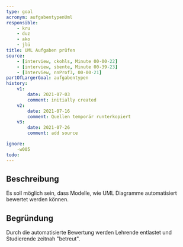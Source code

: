 ```yaml
---
type: goal
acronym: aufgabentypenUml
responsible: 
    - kru
    - duz
    - ako
    - jlü
title: UML Aufgaben prüfen
source:
    - [interview, ckohls, Minute 00-00-22]
    - [interview, sbente, Minute 00-39-23]
    - [Interview, nnProf3, 00-00-21]
partOfLargerGoal: aufgabentypen
history:
    v1:
        date: 2021-07-03
        comment: initially created
    v2:
        date: 2021-07-16
        comment: Quellen temporär runterkopiert
    v3: 
        date: 2021-07-26
        comment: add source

ignore:
    -w005
todo:
---
```


## Beschreibung

Es soll möglich sein, dass Modelle, wie UML Diagramme automatisiert bewertet werden können.

## Begründung

Durch die automatisierte Bewertung werden Lehrende entlastet und Studierende zeitnah "betreut".

